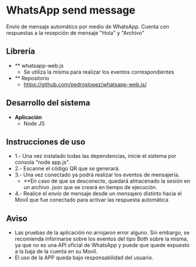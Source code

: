 # WhatsApp send message

Envío de mensaje automático por medio de WhatsApp. Cuenta con respuestas a la resepción de mensaje "Hola" y "Archivo"

## Librería
* ** whatsapp-web.js
  * Se utiliza la misma para realizar los eventos correspondientes
* ** Repositorio
  * https://github.com/pedroslopez/whatsapp-web.js/

## Desarrollo del sistema
* **Aplicación**
  * Node JS
  
## Instrucciones de uso
* 1.- Una vez instalado todas las dependencias, inicie el sistema por consola "node app.js".
* 2.- Escanne el código QR que se generará. 
* 3.- Una vez conectado ya podrá realizar los eventos de mensajería.
  * **En caso de que se desconecte, quedará almacenado la sesión en un archivo .json que se creará en tiempo de ejecución.
* 4.- Realice el envío de mensaje desde un mensajero distinto hacia el Movil que fue conectado para activar las respuesta automática 

## Aviso
* Las pruebas de la aplicación no arrojaron error alguno. Sin embargo, se recomienda informarse sobre los eventos del tipo Both sobre la misma, ya que no es una API oficial de WhatsApp y puede que quede expuesto a la baja de la cuenta en su Movil.
* El uso de la APP queda bajo responsabilidad del usuario.